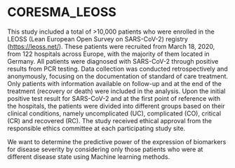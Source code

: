 # CORESMA_LEOSS
This study included a total of >10,000 patients who were enrolled in the LEOSS (Lean European Open Survey on SARS-CoV-2) registry (https://leoss.net/). These patients were recruited from March 18, 2020, from 122 hospitals across Europe, with the majority of them located in Germany. All patients were diagnosed with SARS-CoV-2 through positive results from PCR testing. Data collection was conducted retrospectively and anonymously, focusing on the documentation of standard of care treatment. Only patients with information available on follow-up and at the end of the treatment (recovery or death) were included in the analysis.
Upon the initial positive test result for SARS-CoV-2 and at the first point of reference with the hospitals, the patients were divided into different groups based on their clinical conditions, namely uncomplicated (UC), complicated (CO), critical (CR) and recovered (RC). The study received ethical approval from the responsible ethics committee at each participating study site.

We want to determine the predictive power of the expression of biomarkers for disease severity by considering only those patients who were at different disease state using Machine learning methods.

